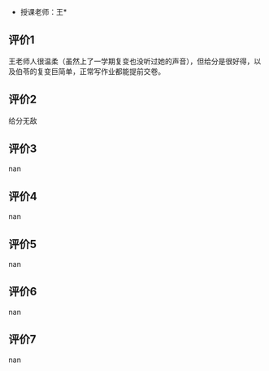 - 授课老师：王* 

## 评价1

王老师人很温柔（虽然上了一学期复变也没听过她的声音），但给分是很好得，以及伯苓的复变巨简单，正常写作业都能提前交卷。
## 评价2

给分无敌
## 评价3

nan
## 评价4

nan
## 评价5

nan
## 评价6

nan
## 评价7

nan
